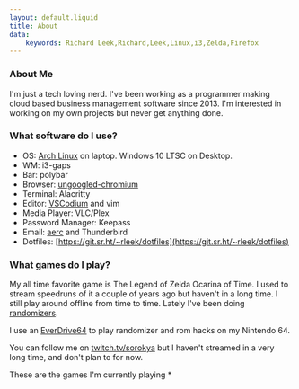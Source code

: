 ```yaml
---
layout: default.liquid
title: About
data:
    keywords: Richard Leek,Richard,Leek,Linux,i3,Zelda,Firefox
---
```


### About Me
I'm just a tech loving nerd. I've been working as a programmer making cloud based business management software since 2013. I'm interested in working on my own projects but never get anything done.

### What software do I use?
* OS: [Arch Linux](https://archlinux.org) on laptop. Windows 10 LTSC on Desktop.
* WM: i3-gaps
* Bar: polybar
* Browser: [ungoogled-chromium](https://ungoogled-software.github.io)
* Terminal: Alacritty 
* Editor: [VSCodium](https://vscodium.com) and vim
* Media Player: VLC/Plex 
* Password Manager: Keepass 
* Email: [aerc](https://aerc-mail.org/) and Thunderbird
* Dotfiles: [https://git.sr.ht/~rleek/dotfiles](https://git.sr.ht/~rleek/dotfiles)

### What games do I play?
My all time favorite game is The Legend of Zelda Ocarina of Time. I used to stream speedruns of it a couple of years ago but haven't in a long time. I still play around offline from time to time. Lately I've been doing [randomizers](https://www.ootrandomizer.com/).

I use an [EverDrive64](https://krikzz.com/store/) to play randomizer and rom hacks on my Nintendo 64.

You can follow me on [twitch.tv/sorokya](https://twitch.tv/sorokya) but I haven't streamed in a very long time, and don't plan to for now.

These are the games I'm currently playing
* 

